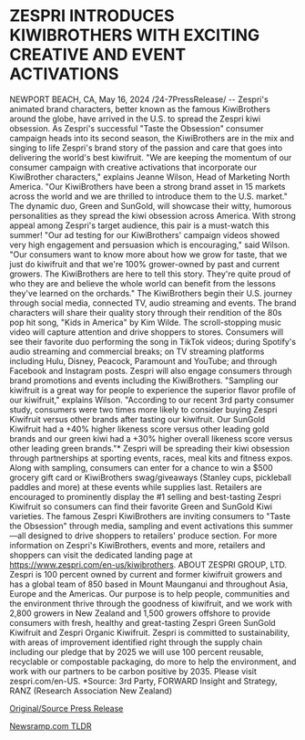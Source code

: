 # ZESPRI INTRODUCES KIWIBROTHERS WITH EXCITING CREATIVE AND EVENT ACTIVATIONS

NEWPORT BEACH, CA, May 16, 2024 /24-7PressRelease/ -- Zespri's animated brand characters, better known as the famous KiwiBrothers around the globe, have arrived in the U.S. to spread the Zespri kiwi obsession. As Zespri's successful "Taste the Obsession" consumer campaign heads into its second season, the KiwiBrothers are in the mix and singing to life Zespri's brand story of the passion and care that goes into delivering the world's best kiwifruit.  "We are keeping the momentum of our consumer campaign with creative activations that incorporate our KiwiBrother characters," explains Jeanne Wilson, Head of Marketing North America. "Our KiwiBrothers have been a strong brand asset in 15 markets across the world and we are thrilled to introduce them to the U.S. market."  The dynamic duo, Green and SunGold, will showcase their witty, humorous personalities as they spread the kiwi obsession across America. With strong appeal among Zespri's target audience, this pair is a must-watch this summer! "Our ad testing for our KiwiBrothers' campaign videos showed very high engagement and persuasion which is encouraging," said Wilson. "Our consumers want to know more about how we grow for taste, that we just do kiwifruit and that we're 100% grower-owned by past and current growers. The KiwiBrothers are here to tell this story. They're quite proud of who they are and believe the whole world can benefit from the lessons they've learned on the orchards."  The KiwiBrothers begin their U.S. journey through social media, connected TV, audio streaming and events. The brand characters will share their quality story through their rendition of the 80s pop hit song, "Kids in America" by Kim Wilde. The scroll-stopping music video will capture attention and drive shoppers to stores. Consumers will see their favorite duo performing the song in TikTok videos; during Spotify's audio streaming and commercial breaks; on TV streaming platforms including Hulu, Disney, Peacock, Paramount and YouTube; and through Facebook and Instagram posts.   Zespri will also engage consumers through brand promotions and events including the KiwiBrothers. "Sampling our kiwifruit is a great way for people to experience the superior flavor profile of our kiwifruit," explains Wilson. "According to our recent 3rd party consumer study, consumers were two times more likely to consider buying Zespri Kiwifruit versus other brands after tasting our kiwifruit. Our SunGold Kiwifruit had a +40% higher likeness score versus other leading gold brands and our green kiwi had a +30% higher overall likeness score versus other leading green brands."* Zespri will be spreading their kiwi obsession through partnerships at sporting events, races, meal kits and fitness expos. Along with sampling, consumers can enter for a chance to win a $500 grocery gift card or KiwiBrothers swag/giveaways (Stanley cups, pickleball paddles and more) at these events while supplies last.  Retailers are encouraged to prominently display the #1 selling and best-tasting Zespri Kiwifruit so consumers can find their favorite Green and SunGold Kiwi varieties. The famous Zespri KiwiBrothers are inviting consumers to "Taste the Obsession" through media, sampling and event activations this summer—all designed to drive shoppers to retailers' produce section. For more information on Zespri's KiwiBrothers, events and more, retailers and shoppers can visit the dedicated landing page at https://www.zespri.com/en-us/kiwibrothers.  ABOUT ZESPRI GROUP, LTD. Zespri is 100 percent owned by current and former kiwifruit growers and has a global team of 850 based in Mount Maunganui and throughout Asia, Europe and the Americas. Our purpose is to help people, communities and the environment thrive through the goodness of kiwifruit, and we work with 2,800 growers in New Zealand and 1,500 growers offshore to provide consumers with fresh, healthy and great-tasting Zespri Green SunGold Kiwifruit and Zespri Organic Kiwifruit. Zespri is committed to sustainability, with areas of improvement identified right through the supply chain including our pledge that by 2025 we will use 100 percent reusable, recyclable or compostable packaging, do more to help the environment, and work with our partners to be carbon positive by 2035. Please visit zespri.com/en-US.  *Source: 3rd Party, FORWARD Insight and Strategy, RANZ (Research Association New Zealand) 

[Original/Source Press Release](https://www.24-7pressrelease.com/press-release/510943/zespri-introduces-kiwibrothers-with-exciting-creative-and-event-activations) 

[Newsramp.com TLDR](https://newsramp.com/None) 